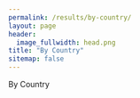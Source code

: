 ```yaml
---
permalink: /results/by-country/
layout: page
header:
  image_fullwidth: head.png
title: "By Country"
sitemap: false
---
```


By Country